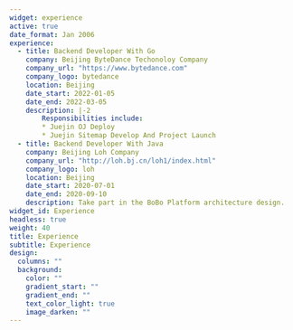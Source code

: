 ```yaml
---
widget: experience
active: true
date_format: Jan 2006
experience:
  - title: Backend Developer With Go
    company: Beijing ByteDance Techonoloy Company 
    company_url: "https://www.bytedance.com"
    company_logo: bytedance
    location: Beijing
    date_start: 2022-01-05
    date_end: 2022-03-05
    description: |-2
        Responsibilities include:
        * Juejin OJ Deploy
        * Juejin Sitemap Develop And Project Launch
  - title: Backend Developer With Java  
    company: Beijing Loh Company
    company_url: "http://loh.bj.cn/loh1/index.html"
    company_logo: loh
    location: Beijing
    date_start: 2020-07-01
    date_end: 2020-09-10
    description: Take part in the BoBo Platform architecture design.
widget_id: Experience
headless: true
weight: 40
title: Experience
subtitle: Experience
design:
  columns: ""
  background:
    color: ""
    gradient_start: ""
    gradient_end: ""
    text_color_light: true
    image_darken: ""
---
```

